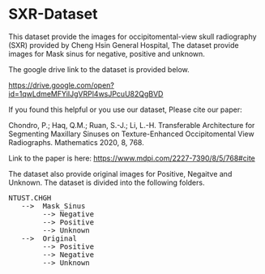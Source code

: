 # SXR-Dataset
This dataset provide the images for occipitomental-view  skull  radiography  (SXR) provided by Cheng Hsin General Hospital,
The dataset provide images for Mask sinus for negative, positive and unknown. 


The google drive link to the dataset is provided below.

https://drive.google.com/open?id=1qwLdmeMFYiIJgVRPl4wsJPcuU82QgBVD

If you found this helpful or you use our dataset, Please cite our paper:


Chondro, P.; Haq, Q.M.; Ruan, S.-J.; Li, L.-H. Transferable Architecture for Segmenting Maxillary Sinuses on Texture-Enhanced Occipitomental View Radiographs. Mathematics 2020, 8, 768.

Link to the paper is here:
https://www.mdpi.com/2227-7390/8/5/768#cite

The dataset also provide original images for Positive, Negaitve and Unknown. 
The dataset is divided into the following folders.
<pre>
NTUST.CHGH  
   -->  Mask_Sinus  
        --> Negative  
        --> Positive  
        --> Unknown  
   -->  Original  
        --> Positive  
        --> Negative  
        --> Unknown  
  <pre>

